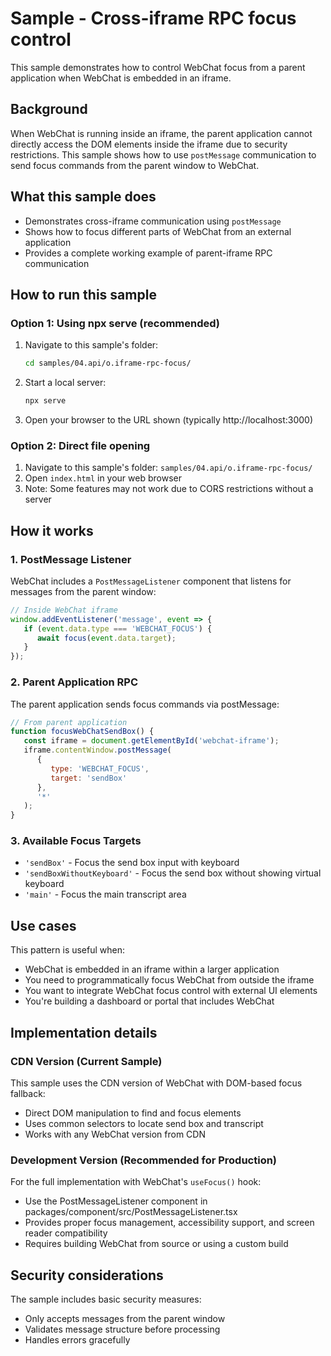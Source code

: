 # Sample - Cross-iframe RPC focus control

This sample demonstrates how to control WebChat focus from a parent application when WebChat is embedded in an iframe.

## Background

When WebChat is running inside an iframe, the parent application cannot directly access the DOM elements inside the iframe due to security restrictions. This sample shows how to use `postMessage` communication to send focus commands from the parent window to WebChat.

## What this sample does

- Demonstrates cross-iframe communication using `postMessage`
- Shows how to focus different parts of WebChat from an external application
- Provides a complete working example of parent-iframe RPC communication

## How to run this sample

### Option 1: Using npx serve (recommended)

1. Navigate to this sample's folder:
   ```bash
   cd samples/04.api/o.iframe-rpc-focus/
   ```
2. Start a local server:
   ```bash
   npx serve
   ```
3. Open your browser to the URL shown (typically http://localhost:3000)

### Option 2: Direct file opening

1. Navigate to this sample's folder: `samples/04.api/o.iframe-rpc-focus/`
2. Open `index.html` in your web browser
3. Note: Some features may not work due to CORS restrictions without a server

## How it works

### 1. PostMessage Listener

WebChat includes a `PostMessageListener` component that listens for messages from the parent window:

```typescript
// Inside WebChat iframe
window.addEventListener('message', event => {
   if (event.data.type === 'WEBCHAT_FOCUS') {
      await focus(event.data.target);
   }
});
```

### 2. Parent Application RPC

The parent application sends focus commands via postMessage:

```javascript
// From parent application
function focusWebChatSendBox() {
   const iframe = document.getElementById('webchat-iframe');
   iframe.contentWindow.postMessage(
      {
         type: 'WEBCHAT_FOCUS',
         target: 'sendBox'
      },
      '*'
   );
}
```

### 3. Available Focus Targets

- `'sendBox'` - Focus the send box input with keyboard
- `'sendBoxWithoutKeyboard'` - Focus the send box without showing virtual keyboard
- `'main'` - Focus the main transcript area

## Use cases

This pattern is useful when:

- WebChat is embedded in an iframe within a larger application
- You need to programmatically focus WebChat from outside the iframe
- You want to integrate WebChat focus control with external UI elements
- You're building a dashboard or portal that includes WebChat

## Implementation details

### CDN Version (Current Sample)

This sample uses the CDN version of WebChat with DOM-based focus fallback:

- Direct DOM manipulation to find and focus elements
- Uses common selectors to locate send box and transcript
- Works with any WebChat version from CDN

### Development Version (Recommended for Production)

For the full implementation with WebChat's `useFocus()` hook:

- Use the PostMessageListener component in packages/component/src/PostMessageListener.tsx
- Provides proper focus management, accessibility support, and screen reader compatibility
- Requires building WebChat from source or using a custom build

## Security considerations

The sample includes basic security measures:

- Only accepts messages from the parent window
- Validates message structure before processing
- Handles errors gracefully
